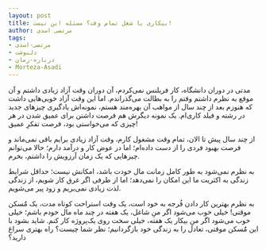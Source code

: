 ```yaml
---
layout: post
title: بیکاری یا شغل تمام وقت؟ مسئله این نیست!
author: مرتضی اسدی
tags:
- مرتضی-اسدی
- دلنوشت
- درباره-زمان
- Morteza-Asadi
---
```


مدتی در دوران دانشگاه، کار فریلنس نمی‌کردم، آن دوران وقت آزاد زیادی داشتم و آن موقع به نظرم داشتم وقتم را به بطالت می‌گذراندم. اما این وقت آزاد خوبی‌هایی داشت که هنوزم بعد از چند سال از مواهب آن بهره‌مند هستم، نمونه‌اش یادگیری چیزهای جدید در رشته و فیلد کاری‌ام. یک نمونه دیگرش هم فرصت داشتن برای عمیق شدن در هر چیزی که می‌خواستی بود، فرصت تفکرِ عمیق!


از چند سال پیش تا الان، تمام وقت مشغول کارم، وقت آزاد زیادی برایم باقی نمی‌ماند و فرصت بهبود فردی را از دست داده‌ام؛ اما در عوض کار و درآمد دارم؛ حالا می‌توانم چیزهایی که یک زمان آرزویش را داشتم، بخرم.


به نظرم نمی‌شود به طور کامل زمانت مال خودت باشد، امکانش نیست؛ حداقل شرایط زندگی به اکثریت ما این امکان را نمی‌دهد؛ اما از طرفی اگر غرق کار شویم، از زندگی لذت زیادی نمی‌بریم و زود پیر می‌شویم.


به نظرم بهترین کار دادن فُرجه به خود است، یک وقت استراحت کوتاه مدت، یک مَُسکن موقتی! خیلی خوب می‌شود اگر منِ شاغل، یک هفته در چند ماه مال خودم باشم؛ خیلی خوب می‌شود اگر منِ بیکار یک هفته، خیلی سخت روی یک‌پروژه کار کنم. شاید بشود با این مَُسکن موقتی، تعادل را به زندگی خود بازگردانیم؛ نظر شما چیست؟ راه بهتری سراغ دارید؟
